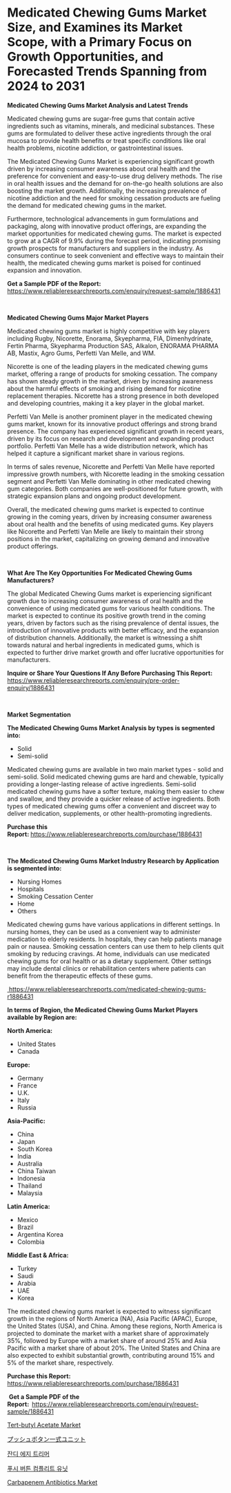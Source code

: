 <p><h1>Medicated Chewing Gums Market Size, and Examines its Market Scope, with a Primary Focus on Growth Opportunities, and Forecasted Trends Spanning from 2024 to 2031</h1></p><p><strong>Medicated Chewing Gums Market Analysis and Latest Trends</strong></p>
<p><p>Medicated chewing gums are sugar-free gums that contain active ingredients such as vitamins, minerals, and medicinal substances. These gums are formulated to deliver these active ingredients through the oral mucosa to provide health benefits or treat specific conditions like oral health problems, nicotine addiction, or gastrointestinal issues.</p><p>The Medicated Chewing Gums Market is experiencing significant growth driven by increasing consumer awareness about oral health and the preference for convenient and easy-to-use drug delivery methods. The rise in oral health issues and the demand for on-the-go health solutions are also boosting the market growth. Additionally, the increasing prevalence of nicotine addiction and the need for smoking cessation products are fueling the demand for medicated chewing gums in the market.</p><p>Furthermore, technological advancements in gum formulations and packaging, along with innovative product offerings, are expanding the market opportunities for medicated chewing gums. The market is expected to grow at a CAGR of 9.9% during the forecast period, indicating promising growth prospects for manufacturers and suppliers in the industry. As consumers continue to seek convenient and effective ways to maintain their health, the medicated chewing gums market is poised for continued expansion and innovation.</p></p>
<p><strong>Get a Sample PDF of the Report:&nbsp;</strong> <a href="https://www.reliableresearchreports.com/enquiry/request-sample/1886431">https://www.reliableresearchreports.com/enquiry/request-sample/1886431</a></p>
<p>&nbsp;</p>
<p><strong>Medicated Chewing Gums Major Market Players</strong></p>
<p><p>Medicated chewing gums market is highly competitive with key players including Rugby, Nicorette, Enorama, Skyepharma, FIA, Dimenhydrinate, Fertin Pharma, Skyepharma Production SAS, Alkalon, ENORAMA PHARMA AB, Mastix, Agro Gums, Perfetti Van Melle, and WM.</p><p>Nicorette is one of the leading players in the medicated chewing gums market, offering a range of products for smoking cessation. The company has shown steady growth in the market, driven by increasing awareness about the harmful effects of smoking and rising demand for nicotine replacement therapies. Nicorette has a strong presence in both developed and developing countries, making it a key player in the global market.</p><p>Perfetti Van Melle is another prominent player in the medicated chewing gums market, known for its innovative product offerings and strong brand presence. The company has experienced significant growth in recent years, driven by its focus on research and development and expanding product portfolio. Perfetti Van Melle has a wide distribution network, which has helped it capture a significant market share in various regions.</p><p>In terms of sales revenue, Nicorette and Perfetti Van Melle have reported impressive growth numbers, with Nicorette leading in the smoking cessation segment and Perfetti Van Melle dominating in other medicated chewing gum categories. Both companies are well-positioned for future growth, with strategic expansion plans and ongoing product development.</p><p>Overall, the medicated chewing gums market is expected to continue growing in the coming years, driven by increasing consumer awareness about oral health and the benefits of using medicated gums. Key players like Nicorette and Perfetti Van Melle are likely to maintain their strong positions in the market, capitalizing on growing demand and innovative product offerings.</p></p>
<p>&nbsp;</p>
<p><strong>What Are The Key Opportunities For Medicated Chewing Gums Manufacturers?</strong></p>
<p><p>The global Medicated Chewing Gums market is experiencing significant growth due to increasing consumer awareness of oral health and the convenience of using medicated gums for various health conditions. The market is expected to continue its positive growth trend in the coming years, driven by factors such as the rising prevalence of dental issues, the introduction of innovative products with better efficacy, and the expansion of distribution channels. Additionally, the market is witnessing a shift towards natural and herbal ingredients in medicated gums, which is expected to further drive market growth and offer lucrative opportunities for manufacturers.</p></p>
<p><strong>Inquire or Share Your Questions If Any Before Purchasing This Report:</strong> <a href="https://www.reliableresearchreports.com/enquiry/pre-order-enquiry/1886431">https://www.reliableresearchreports.com/enquiry/pre-order-enquiry/1886431</a></p>
<p>&nbsp;</p>
<p><strong>Market Segmentation</strong></p>
<p><strong>The Medicated Chewing Gums Market Analysis by types is segmented into:</strong></p>
<p><ul><li>Solid</li><li>Semi-solid</li></ul></p>
<p><p>Medicated chewing gums are available in two main market types - solid and semi-solid. Solid medicated chewing gums are hard and chewable, typically providing a longer-lasting release of active ingredients. Semi-solid medicated chewing gums have a softer texture, making them easier to chew and swallow, and they provide a quicker release of active ingredients. Both types of medicated chewing gums offer a convenient and discreet way to deliver medication, supplements, or other health-promoting ingredients.</p></p>
<p><strong>Purchase this Report:&nbsp;</strong><a href="https://www.reliableresearchreports.com/purchase/1886431">https://www.reliableresearchreports.com/purchase/1886431</a></p>
<p>&nbsp;</p>
<p><strong>The Medicated Chewing Gums Market Industry Research by Application is segmented into:</strong></p>
<p><ul><li>Nursing Homes</li><li>Hospitals</li><li>Smoking Cessation Center</li><li>Home</li><li>Others</li></ul></p>
<p><p>Medicated chewing gums have various applications in different settings. In nursing homes, they can be used as a convenient way to administer medication to elderly residents. In hospitals, they can help patients manage pain or nausea. Smoking cessation centers can use them to help clients quit smoking by reducing cravings. At home, individuals can use medicated chewing gums for oral health or as a dietary supplement. Other settings may include dental clinics or rehabilitation centers where patients can benefit from the therapeutic effects of these gums.</p></p>
<p><a href="https://www.reliableresearchreports.com/medicated-chewing-gums-r1886431">&nbsp;https://www.reliableresearchreports.com/medicated-chewing-gums-r1886431</a></p>
<p><strong>In terms of Region, the Medicated Chewing Gums Market Players available by Region are:</strong></p>
<p>
    <p> <strong> North America: </strong>
        <ul>
            <li>United States</li>
            <li>Canada</li>
        </ul>
        </p> 
    <p> <strong> Europe: </strong>
        <ul>
            <li>Germany</li>
            <li>France</li>
            <li>U.K.</li>
            <li>Italy</li>
            <li>Russia</li>
        </ul>
        </p> 
    <p> <strong> Asia-Pacific: </strong>
        <ul>
            <li>China</li>
            <li>Japan</li>
            <li>South Korea</li>
            <li>India</li>
            <li>Australia</li>
            <li>China Taiwan</li>
            <li>Indonesia</li>
            <li>Thailand</li>
            <li>Malaysia</li>
        </ul>
        </p> 
    <p> <strong> Latin America: </strong>
        <ul>
            <li>Mexico</li>
            <li>Brazil</li>
            <li>Argentina Korea</li>
            <li>Colombia</li>
        </ul>
        </p> 
    <p> <strong> Middle East & Africa: </strong>
        <ul>
            <li>Turkey</li>
            <li>Saudi</li>
            <li>Arabia</li>
            <li>UAE</li>
            <li>Korea</li>
        </ul>
    </p>
    </p>
<p><p>The medicated chewing gums market is expected to witness significant growth in the regions of North America (NA), Asia Pacific (APAC), Europe, the United States (USA), and China. Among these regions, North America is projected to dominate the market with a market share of approximately 35%, followed by Europe with a market share of around 25% and Asia Pacific with a market share of about 20%. The United States and China are also expected to exhibit substantial growth, contributing around 15% and 5% of the market share, respectively.</p></p>
<p><strong>Purchase this Report: </strong><a href="https://www.reliableresearchreports.com/purchase/1886431">https://www.reliableresearchreports.com/purchase/1886431</a></p>
<p>&nbsp;<strong>Get a Sample PDF of the Report:&nbsp;&nbsp;</strong><a href="https://www.reliableresearchreports.com/enquiry/request-sample/1886431">https://www.reliableresearchreports.com/enquiry/request-sample/1886431</a></p>
<p><strong></strong></p>
<p><p><a href="https://issuu.com/reportprime-2/docs/tert-butyl-acetate-market-size-2030.pptx">Tert-butyl Acetate Market</a></p><p><a href="https://medium.com/@abdielkilback/2024%E5%B9%B4%E3%81%8B%E3%82%892031%E5%B9%B4%E3%81%BE%E3%81%A7%E3%81%AE%E6%9C%9F%E9%96%93%E3%81%AB%E4%BA%88%E6%B8%AC%E3%81%95%E3%82%8C%E3%82%8B%E6%8A%BC%E3%81%97%E3%83%9C%E3%82%BF%E3%83%B3%E5%AE%8C%E5%85%A8%E3%81%AA%E3%83%A6%E3%83%8B%E3%83%83%E3%83%88%E5%B8%82%E5%A0%B4%E5%88%86%E6%9E%90%E3%81%A8%E3%82%B5%E3%82%A4%E3%82%BA-a209e0edf04e">プッシュボタン一式ユニット</a></p><p><a href="https://github.com/durgin521/Market-Research-Report-List-1/blob/main/526977256648.md">잔디 에지 트리머</a></p><p><a href="https://medium.com/@felipegrrady654556/%ED%91%B8%EC%8B%9C-%EB%B2%84%ED%8A%BC-%EC%99%84%EC%84%B1-%EC%9C%A0%EB%8B%9B-%EC%8B%9C%EC%9E%A5-%EC%84%B1%EA%B3%B5%EC%A0%81%EC%9D%B8-%EB%B9%84%EC%A6%88%EB%8B%88%EC%8A%A4-%EC%A0%84%EB%9E%B5%EC%9D%84-%EC%9C%84%ED%95%9C-%EC%97%B4%EC%87%A0-%EC%98%88%EC%B8%A1-2031%EB%85%84%EA%B9%8C%EC%A7%80-ef30cb9f649d">푸시 버튼 컴플리트 유닛</a></p><p><a href="https://github.com/timeliteaut/Market-Research-Report-List-2/blob/main/carbapenem-antibiotics-market.md">Carbapenem Antibiotics Market</a></p></p>